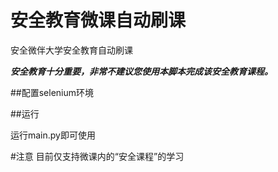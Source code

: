 # 安全教育微课自动刷课
安全微伴大学安全教育自动刷课

***安全教育十分重要，非常不建议您使用本脚本完成该安全教育课程。***

##配置selenium环境

##运行

运行main.py即可使用

#注意
目前仅支持微课内的“安全课程”的学习

